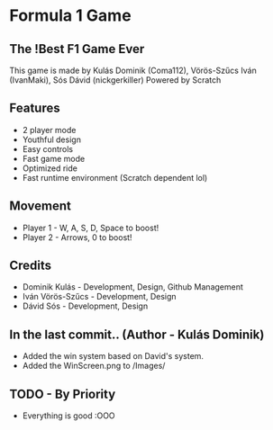 # Formula 1 Game
## The !Best F1 Game Ever

This game is made by Kulás Dominik (Coma112), Vörös-Szűcs Iván (IvanMaki), Sós Dávid (nickgerkiller)
Powered by Scratch

## Features

- 2 player mode
- Youthful design
- Easy controls
- Fast game mode
- Optimized ride
- Fast runtime environment (Scratch dependent lol)

## Movement

- Player 1 - W, A, S, D, Space to boost!
- Player 2 - Arrows, 0 to boost!

## Credits

- Dominik Kulás - Development, Design, Github Management
- Iván Vörös-Szűcs - Development, Design
- Dávid Sós - Development, Design

## In the last commit.. (Author - Kulás Dominik)
- Added the win system based on David's system.
- Added the WinScreen.png to /Images/

## TODO - By Priority

- Everything is good :OOO
